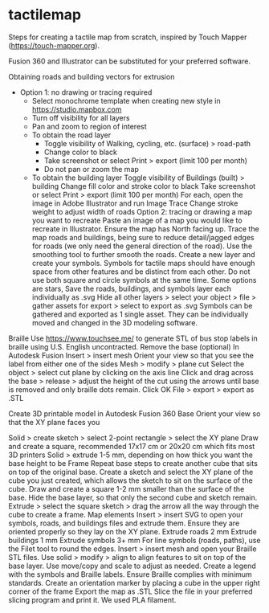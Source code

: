 # tactilemap
Steps for creating a tactile map from scratch, inspired by Touch Mapper (https://touch-mapper.org). 

Fusion 360 and Illustrator can be substituted for your preferred software.

Obtaining roads and building vectors for extrusion
- Option 1: no drawing or tracing required
  - Select monochrome template when creating new style in https://studio.mapbox.com
  - Turn off visibility for all layers
  - Pan and zoom to region of interest
  - To obtain the road layer
    - Toggle visibility of Walking, cycling, etc. (surface) > road-path
    - Change color to black
    - Take screenshot or select Print > export (limit 100 per month)
    - Do not pan or zoom the map
  - To obtain the building layer
Toggle visibility of Buildings (built) > building
Change fill color and stroke color to black
Take screenshot or select Print > export (limit 100 per month)
For each, open the image in Adobe Illustrator and run Image Trace 
Change stroke weight to adjust width of roads
Option 2: tracing or drawing a map you want to recreate
Paste an image of a map you would like to recreate in Illustrator. Ensure the map has North facing up. 
Trace the map roads and buildings, being sure to reduce detail/jagged edges for roads (we only need the general direction of the road). 
Use the smoothing tool to further smooth the roads. 
Create a new layer and create your symbols. 
Symbols for tactile maps should have enough space from other features and be distinct from each other. 
Do not use both square and circle symbols at the same time.
Some options are stars, 
Save the roads, buildings, and symbols layer each individually as .svg 
Hide all other layers > select your object > file > gather assets for export > select to export as .svg 
Symbols can be gathered and exported as 1 single asset. They can be individually moved and changed in the 3D modeling software. 

Braille
Use https://www.touchsee.me/ to generate STL of bus stop labels in braille using U.S. English uncontracted. 
Remove the base (optional)
In Autodesk Fusion
Insert > insert mesh
Orient your view so that you see the label from either one of the sides 
Mesh > modify > plane cut 
Select the object > select cut plane by clicking on the axis line
Click and drag across the base > release > adjust the height of the cut using the arrows until base is removed and only braille dots remain.
Click OK
File > export > export as .STL

Create 3D printable model in Autodesk Fusion 360
Base
Orient your view so that the XY plane faces you

Solid > create sketch > select 2-point rectangle > select the XY plane 
Draw and create a square, recommended 17x17 cm or 20x20 cm which fits most 3D printers
Solid > extrude 1-5 mm, depending on how thick you want the base height to be
Frame
Repeat base steps to create another cube that sits on top of the original base.
Create a sketch and select the XY plane of the cube you just created, which allows the sketch to sit on the surface of the cube.
Draw and create a square 1-2 mm smaller than the surface of the base.
Hide the base layer, so that only the second cube and sketch remain.
Extrude > select the square sketch > drag the arrow all the way through the cube to create a frame. 
Map elements
Insert > insert SVG to open your symbols, roads, and buildings files and extrude them. Ensure they are oriented properly so they lay on the XY plane.
Extrude roads 2 mm
Extrude buildings 1 mm
Extrude symbols 3+ mm
For line symbols (roads, paths), use the Filet tool to round the edges.
Insert > insert mesh and open your Braille STL files.
Use solid > modify > align to align features to sit on top of the base layer.
Use move/copy and scale to adjust as needed.
Create a legend with the symbols and Braille labels. Ensure Braille complies with minimum standards. 
Create an orientation marker by placing a cube in the upper right corner of the frame
Export the map as .STL 
Slice the file in your preferred slicing program and print it. We used PLA filament.
